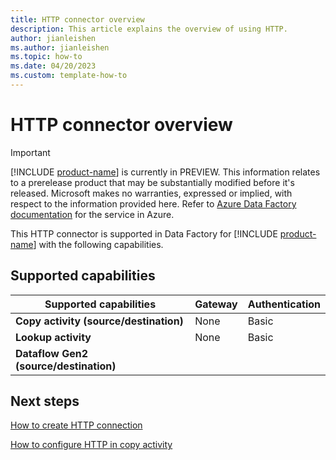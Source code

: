 ```yaml
---
title: HTTP connector overview
description: This article explains the overview of using HTTP.
author: jianleishen
ms.author: jianleishen
ms.topic: how-to
ms.date: 04/20/2023
ms.custom: template-how-to 
---
```


# HTTP connector overview

> [!IMPORTANT]
> [!INCLUDE [product-name](../includes/product-name.md)] is currently in PREVIEW.
> This information relates to a prerelease product that may be substantially modified before it's released. Microsoft makes no warranties, expressed or implied, with respect to the information provided here. Refer to [Azure Data Factory documentation](/azure/data-factory/) for the service in Azure.

This HTTP connector is supported in Data Factory for [!INCLUDE [product-name](../includes/product-name.md)] with the following capabilities.

## Supported capabilities

| Supported capabilities | Gateway | Authentication |
| --- | --- | ---|
| **Copy activity (source/destination)** | None | Basic |
| **Lookup activity** | None | Basic |
| **Dataflow Gen2 (source/destination)** |  |  |

## Next steps

[How to create HTTP connection](connector-http.md)

[How to configure HTTP in copy activity](connector-http-copy-activity.md)